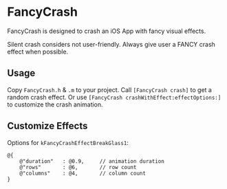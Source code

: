 FancyCrash
==========

FancyCrash is designed to crash an iOS App with fancy visual effects.

Silent crash considers not user-friendly. Always give user a FANCY crash effect when possible.


Usage
-----

Copy `FancyCrash.h` & `.m` to your project. Call `[FancyCrash crash]` to get a random crash effect. Or use `[FancyCrash crashWithEffect:effectOptions:]` to customize the crash animation.


Customize Effects
-------

Options for `kFancyCrashEffectBreakGlass1`:

```
@{
    @"duration"   : @0.9,     // animation duration
    @"rows"       : @6,       // row count
    @"columns"    : @4,       // column count
}
```